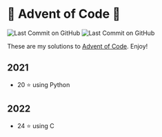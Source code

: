 # 🎄 Advent of Code 🎄

![Last Commit on GitHub](https://img.shields.io/github/license/berghdavid/Advent-of-code)
![Last Commit on GitHub](https://img.shields.io/github/last-commit/piscilus/aoc22)

These are my solutions to [Advent of Code](https://adventofcode.com/). Enjoy!

## 2021
- 20 &#11088; using Python

## 2022
- 24 &#11088; using C
